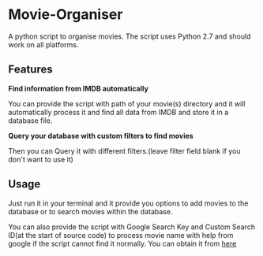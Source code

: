 # Movie-Organiser
A python script to organise movies. The script uses Python 2.7 and should work on all platforms.

## Features
**Find information from IMDB automatically**

You can provide the script with path of your movie(s) directory and it will automatically process it and find all data from IMDB and store it in a database file.

**Query your database with custom filters to find movies**

Then you can Query it with different filters.(leave filter field blank if you don't want to use it)

## Usage
Just run it in your terminal and it provide you options to add movies to the database or to search movies within the database.

You can also provide the script with Google Search Key and Custom Search ID(at the start of source code) to process movie name with help from google if the script cannot find it normally. You can obtain it from [here](https://developers.google.com/custom-search/json-api/v1/overview#related_documents)

